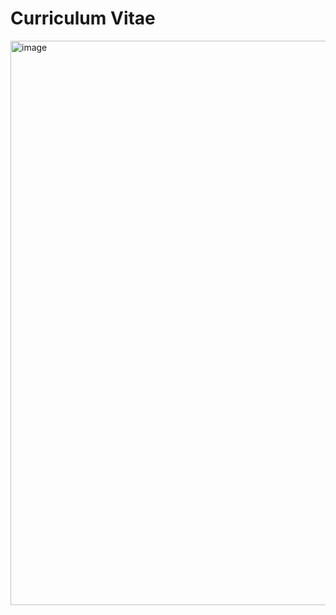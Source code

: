 # Curriculum Vitae

<img width="621" height="903" alt="image" src="https://github.com/user-attachments/assets/f2301f47-d412-42a3-9e0e-6d3394e77cdf" />


